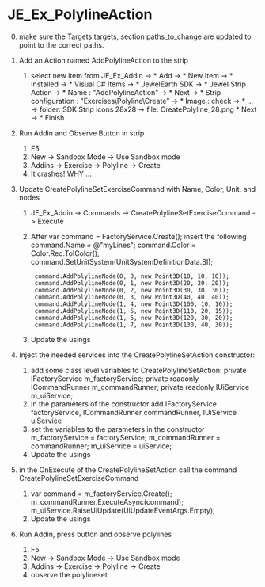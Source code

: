 # JE_Ex_PolylineAction
0. make sure the Targets.targets, section paths_to_change are updated to point to the correct paths.

1. Add an Action named AddPolylineAction to the strip
	1. select new item from JE_Ex_Addin -> 
				* Add -> 
				* New Item -> 
				* Installed -> 
				* Visual C# Items -> 
				* JewelEarth SDK -> 
				* Jewel Strip Action ->
				* Name : "AddPolylineAction" -> 
				* Next -> 
				* Strip configuration : "Exercises\Polyline\Create" ->
				* Image : check -> 
				* ... -> folder: SDK Strip icons 28x28 -> file: CreatePolyline_28.png
				* Next -> 
				* Finish
1. Run Addin and Observe Button in strip
	1. F5
	1. New -> Sandbox Mode -> Use Sandbox mode
	1. Addins -> Exercise -> Polyline -> Create 
	1. It crashes! WHY ...
1. Update CreatePolylineSetExerciseCommand with Name, Color, Unit, and nodes
	1. JE_Ex_Addin -> Commands -> CreatePolylineSetExerciseCommand -> Execute
	1. After var command = FactoryService.Create<IPolylineSetCreateCommand>(); insert the following
			command.Name = @"myLines";
            command.Color = Color.Red.ToIColor();
            command.SetUnitSystem(UnitSystemDefinitionData.SI);

            command.AddPolylineNode(0, 0, new Point3D(10, 10, 10));
            command.AddPolylineNode(0, 1, new Point3D(20, 20, 20));
            command.AddPolylineNode(0, 2, new Point3D(30, 30, 30));
            command.AddPolylineNode(0, 3, new Point3D(40, 40, 40));
            command.AddPolylineNode(1, 4, new Point3D(100, 10, 10));
            command.AddPolylineNode(1, 5, new Point3D(110, 20, 15));
            command.AddPolylineNode(1, 6, new Point3D(120, 30, 20));
            command.AddPolylineNode(1, 7, new Point3D(130, 40, 30));
	1. Update the usings
1. Inject the needed services into the CreatePolylineSetAction constructor:
	1. add some class level variables to CreatePolylineSetAction:
	    private IFactoryService m_factoryService;
        private readonly ICommandRunner m_commandRunner;
        private readonly IUiService m_uiService;
	1. in the parameters of the constructor add
		IFactoryService factoryService,
        ICommandRunner commandRunner,
        IUiService uiService
	1. set the variables to the parameters in the constructor
        m_factoryService = factoryService;
        m_commandRunner = commandRunner;
        m_uiService = uiService;
	1. Update the usings
1. in the OnExecute of the CreatePolylineSetAction call the command CreatePolylineSetExerciseCommand 
	1. var command = m_factoryService.Create<ICreatePolylineSetExerciseCommand>();
		m_commandRunner.ExecuteAsync(command);
		m_uiService.RaiseUiUpdate(UiUpdateEventArgs.Empty);	
	1. Update the usings
1. Run Addin, press button and observe polylines
	1. F5
	1. New -> Sandbox Mode -> Use Sandbox mode
	1. Addins -> Exercise -> Polyline -> Create 
	1. observe the polylineset